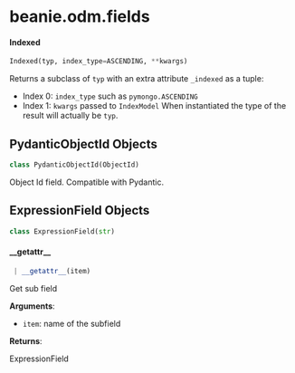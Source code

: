 <a name="beanie.odm.fields"></a>
# beanie.odm.fields

<a name="beanie.odm.fields.Indexed"></a>
#### Indexed

```python
Indexed(typ, index_type=ASCENDING, **kwargs)
```

Returns a subclass of `typ` with an extra attribute `_indexed` as a tuple:
- Index 0: `index_type` such as `pymongo.ASCENDING`
- Index 1: `kwargs` passed to `IndexModel`
When instantiated the type of the result will actually be `typ`.

<a name="beanie.odm.fields.PydanticObjectId"></a>
## PydanticObjectId Objects

```python
class PydanticObjectId(ObjectId)
```

Object Id field. Compatible with Pydantic.

<a name="beanie.odm.fields.ExpressionField"></a>
## ExpressionField Objects

```python
class ExpressionField(str)
```

<a name="beanie.odm.fields.ExpressionField.__getattr__"></a>
#### \_\_getattr\_\_

```python
 | __getattr__(item)
```

Get sub field

**Arguments**:

- `item`: name of the subfield

**Returns**:

ExpressionField

